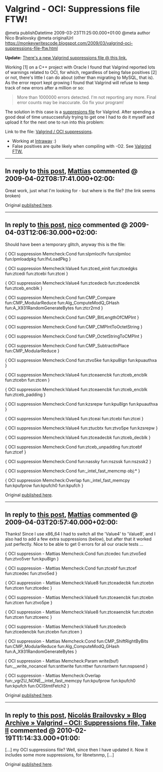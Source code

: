 # Valgrind - OCI: Suppressions file FTW!

@meta publishDatetime 2009-03-23T11:25:00.000+01:00
@meta author Nico Brailovsky
@meta originalUrl https://monkeywritescode.blogspot.com/2009/03/valgrind-oci-suppressions-file-ftw.html

**Update:** [There's a new Valgrind suppressions file @ this link.](/blog_md/2010/0219_ValgrindOCISuppressionsfileTakeII.md)

Working [1] on a C++ project with Oracle I found that Valgrind reported lots of warnings related to OCI, for which, regardless of being false positives [2] or not, there's little I can do about (other than migrating to MySQL, that is). As the error report kept growing I found that Valgrind will refuse to keep track of new errors after a million or so:

> More than 1000000 errors detected. I'm not reporting any more. Final error counts may be inaccurate. Go fix your program!

The solution in this case is a [suppresions file](http://valgrind.org/docs/manual/manual-core.html#manual-core.suppress) for Valgrind. After spending a good deal of time unsuccsesfuly trying to get one I had to do it myself and upload it for the next one to run into this problem:

Link to the file: [Valgrind / OCI suppressions](/blog_md/2009/0323_ValgrindOCISuppressionsfileFTW.md).

* Working at [Intraway](http://www.intraway.com/) :)
* False positives are quite likely when compiling with -O2. See [Valgrind FTW.](/blog_md/2009/0302_ValgrindFTW.md)


---
## In reply to [this post](), [Mattias]() commented @ 2009-04-02T08:17:41.000+02:00:

Great work, just what I'm looking for - but where is the file? (the link seems broken)

Original [published here](/blog_md/2009/0323_ValgrindOCISuppressionsfileFTW.md).

---
## In reply to [this post](), [nico](/blog_md/youfoundadeadlink.md) commented @ 2009-04-03T12:06:30.000+02:00:

Should have been a temporary glitch, anyway this is the file:

{
 OCI suppression
 Memcheck:Cond
 fun:slpmloclfv
 fun:slpmloc
 fun:lpmloadpkg
 fun:lfvLoadPkg
}

{
 OCI suppression
 Memcheck:Value4
 fun:ztced\_einit
 fun:ztcedgks
 fun:ztcedi
 fun:ztcebi
 fun:ztcei
}

{
 OCI suppression
 Memcheck:Value4
 fun:ztcedecb
 fun:ztcedencbk
 fun:ztceb\_encblk
}

{
 OCI suppression
 Memcheck:Cond
 fun:CMP\_Compare
 fun:CMP\_ModularReduce
 fun:Alg\_ComputeModQ\_GHash
 fun:A\_X931RandomGenerateBytes
 fun:ztcr2rnd
}

{
 OCI suppression
 Memcheck:Cond
 fun:CMP\_BitLengthOfCMPInt
}

{
 OCI suppression
 Memcheck:Cond
 fun:CMP\_CMPIntToOctetString
}

{
 OCI suppression
 Memcheck:Cond
 fun:CMP\_OctetStringToCMPInt
}

{
 OCI suppression
 Memcheck:Cond
 fun:CMP\_SubtractInPlace
 fun:CMP\_ModularReduce
}

{
 OCI suppression
 Memcheck:Cond
 fun:ztvo5ke
 fun:kpu8lgn
 fun:kpuauthxa
}

{
 OCI suppression
 Memcheck:Value4
 fun:ztceaencbk
 fun:ztceb\_encblk
 fun:ztcebn
 fun:ztcen
}

{
 OCI suppression
 Memcheck:Value4
 fun:ztceaencbk
 fun:ztceb\_encblk
 fun:ztceb\_padding
}

{
 OCI suppression
 Memcheck:Cond
 fun:kzsrepw
 fun:kpu8lgn
 fun:kpuauthxa
}

{
 OCI suppression
 Memcheck:Value4
 fun:ztceai
 fun:ztcebi
 fun:ztcei
}

{
 OCI suppression
 Memcheck:Value4
 fun:ztucbtx
 fun:ztvo5pe
 fun:kzsrepw
}

{
 OCI suppression
 Memcheck:Value4
 fun:ztceadecbk
 fun:ztceb\_decblk
}

{
 OCI suppression
 Memcheck:Cond
 fun:ztceb\_unpadding
 fun:ztcebf
 fun:ztcef
}

{
 OCI suppression
 Memcheck:Cond
 fun:nassky
 fun:nszssk
 fun:nszssk2
}

{
 OCI suppression
 Memcheck:Cond
 fun:\_intel\_fast\_memcmp
 obj:\*
}

{
 OCI suppression
 Memcheck:Overlap
 fun:\_intel\_fast\_memcpy
 fun:kpufprow
 fun:kpufch0
 fun:kpufch
}

Original [published here](/blog_md/2009/0323_ValgrindOCISuppressionsfileFTW.md).

---
## In reply to [this post](), [Mattias]() commented @ 2009-04-03T20:57:40.000+02:00:

Thanks! Since I use x86\_64 I had to switch all the 'Value4' to 'Value8', and I also had to add a few extra suppressions (below), but after that it worked just perfectly. Nice to be able to get 0 errors for all our oracle tests ...

{
 OCI suppression - Mattias
 Memcheck:Cond
 fun:ztcedec
 fun:ztvo5ed
 fun:ztvo5ver
 fun:kpu8lgn
}

{
 OCI suppression - Mattias
 Memcheck:Cond
 fun:ztcebf
 fun:ztcef
 fun:ztcedec
 fun:ztvo5ed
}

{
 OCI auppression - Mattias
 Memcheck:Value8
 fun:ztceadecbk
 fun:ztcebn
 fun:ztcen
 fun:ztcedec
}

{
 OCI suppression - Mattias
 Memcheck:Value8
 fun:ztceaencbk
 fun:ztcebn
 fun:ztcen
 fun:ztvo5pe
}

{
 OCI suppression - Mattias
 Memcheck:Value8
 fun:ztceaencbk
 fun:ztcebn
 fun:ztcen
 fun:ztceenc
}

{
 OCI suppression - Mattias
 Memcheck:Value8
 fun:ztcedecb
 fun:ztcedencbk
 fun:ztcebn
 fun:ztcen
}

{
 OCI suppression - Mattias
 Memcheck:Cond
 fun:CMP\_ShiftRightByBits
 fun:CMP\_ModularReduce
 fun:Alg\_ComputeModQ\_GHash
 fun:A\_X931RandomGenerateBytes
}

{
 OCI suppression - Mattias
 Memcheck:Param
 write(buf)
 fun:\_\_write\_nocancel
 fun:snttwrite
 fun:nttwr
 fun:nsntwrn
 fun:nspsend
}

{
 OCI suppression - Mattias
 Memcheck:Overlap
 fun:\_vgrZU\_NONE\_\_intel\_fast\_memcpy
 fun:kpufprow
 fun:kpufch0
 fun:kpufch
 fun:OCIStmtFetch2
}

Original [published here](/blog_md/2009/0323_ValgrindOCISuppressionsfileFTW.md).

---
## In reply to [this post](), [Nicolás Brailovsky » Blog Archive » Valgrind – OCI: Suppressions file, Take II](blog_md/2010/0219_ValgrindOCISuppressionsfileTakeII.md) commented @ 2010-02-19T11:14:33.000+01:00:

[...] my OCI suppressions file? Well, since then I have updated it. Now it includes some more suppressions, for libnetsnmp, [...]

Original [published here](/blog_md/2009/0323_ValgrindOCISuppressionsfileFTW.md).
